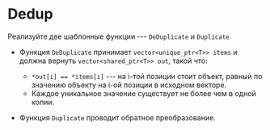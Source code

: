 # Dedup

Реализуйте две шаблонные функции --- `DeDuplicate` и `Duplicate`

 * Функция `DeDuplicate` принимает `vector<unique_ptr<T>> items` и должна вернуть
   `vector<shared_ptr<T>> out`, такой что:
   - `*out[i] == *items[i]` --- на i-той позиции стоит объект,
     равный по значению объекту на i-ой позиции в исходном векторе.
   - Каждое уникальное значение существует не более чем в одной копии.

 * Функция `Duplicate` проводит обратное преобразование.
